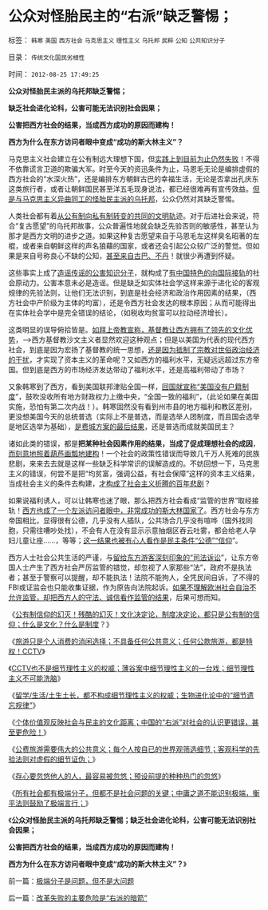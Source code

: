 # 公众对怪胎民主的“右派”缺乏警惕；

标签： `韩寒` `美国` `西方社会` `马克思主义` `理性主义` `乌托邦` `民粹` `公知` `公共知识分子` 

目录： `传统文化国民劣根性`

时间： `2012-08-25 17:49:25`

**公众对怪胎民主派的乌托邦缺乏警惕；**

**缺乏社会进化论科，公害可能无法识别社会因果；**

**公害把西方社会的结果，当成西方成功的原因而建构！**

**西方为什么在东方访问者眼中变成“成功的斯大林主义”？**





马克思主义社会建立在公有制远大理想下国，但[实践上到目前为止仍然失败](../../../2010/11/27/马克思主义社会实践史.md)！不得不依靠谎言卫道的欺骗大军。时至今天的资迅条件为止，马恩毛无论是编排虚假的西方社会的“水深火热”，还是编排东方朝鲜古巴的幸福生活，无论是否拿出孔庆东这类旅行者，或者让朝鲜国民甚至洋五毛现身说法，都已经很难再有宣传效益。[但是与马克思主义异曲同工的怪胎民主派的乌托邦](../../../2012/5/9/传统知识分子的“左右派”的乌托邦.md)，公众仍然对其缺乏警惕。

人类社会都有着[从公有制向私有制转变的共同的文明轨](../../../2011/5/17/人类发展从公有制走向私有制.md)迹。对于后进社会来说，符合“复古愿望”的乌托邦故事，公众普遍性地就会缺乏先验否则的敏感性，甚至认为那才是西方文明的进步之道。如果这种复古愿望来自于马恩毛左这样臭名昭著的左棍，或者来自朝鲜这样的声名狼藉的国家，或者还会引起公众较广泛的警觉。但如果是来自号称良心不缺的公知，[甚至来自古巴、不丹](http://darthvad.blog.sohu.com/131126086.html)！就很少再遭到怀疑。

这些事实上成了[造谣传谣的公害知识分子](../../../2012/5/3/“绝对真实”的“细节理性主义”制造谣言.md)，就构成了[有中国特色的向国际接轨](../../../2012/7/12/有特色的“国际接轨”都是公害知识分子鼓吹的.md)的社会原动力。公害本意未必是造谣。但是缺乏如实体社会学这样来源于进化论的客观规律的先验法则，让他们无法识别，到底是社会经济和政治作用因素的结果，（西方社会中产阶级为主体的均富），还是令西方社会发达的根本原因；从而可能得出在实体社会学中是完全错误的结论，（如税收均贫富可以拉动经济增长）。

这类明显的误导俯拾皆是。[如拜上帝教宣称，基督教让西方拥有了领先的文化优势](../../../2011/3/23/基督教不是人权的标准；美国不是民主的权威.md)，——>西方基督教沙文主义者显然欢迎这种观点；但是以美国为代表的现代西方社会，到底是因为宏扬了基督教的统一思想，[还是因为抵制了宗教对世俗政治经济的干扰](../../../2012/4/10/基督教主宰欧洲是民主消失的一千年.md)，才实现了资本主义的革命呢？又如西方的福利水平，无疑远远超过东方帝国。但到底是西方的市场经济发达带动了福利水平，还是高福利带动了市场？

又象韩寒到了西方，看到美国联邦津贴全国一样，[回国就宣称“美国没有户籍制度](../../../2010/2/1/入户大城市的诀窍和美国严厉的户籍制度.md)”，鼓吹没收所有地方财政权力上缴中央，“全国一致的福利”，（此论如果在美国实施，恐怕有第二次内战！）。韩寒固然没有看到州市县的地方福利和教区差别，更没想美国今天的总统普选（实际上不是普选，而是选举人团制度，而且国会选举是地区选举为基础），[是费城方案的最后结果](../../../2011/5/14/美国全国党的地方主义原则.md)，还是普选而成就美国民主？

诸如此类的错误，都是**把某种社会因素作用的结果，当成了促成理想社会的成因**，[而刻意地照着葫芦画瓢地建构](../../../2011/2/22/中国传统文化愚昧的社会建构主义.md)！一个社会的政策性错误而导致几千万人死难的民族悲剧，来来去去就是这样一些缺乏科学常识的误解造成的。不妨回想一下，马克思主义的错误，何尝不是把“均贫富，强调公益，有社会保障”这样的资本主义结果，当成社会主义的条件去构建，[才构成了社会主义折腾的百年悲剧](../../../2009/6/23/否定人权普世价值观是无私信仰的致命伤.md)？

如果说福利诱人，可以让韩寒也迷了眼，那么把西方社会看成“监管的世界”取经接轨！[西方也成了一个左派访问者眼中，非常成功的斯大林国家了](../../../2012/7/12/食品安全的竭斯底酝酿着民粹冲击波.md)。西方社会与东方帝国相比，显得很有公德，几乎没有人插队，公共场合几乎没有喧哗（国外找同胞，只需往嘈吵处找），不会有人在没有显示示意抽烟区吞云吐雾，都会给老人孕妇儿童让座……，等等；[这一结果也被有心人看作是民主条件“公德”“信仰](../../../2011/4/24/法律的根本是宪法不是公德.md)”。

西方人士社会公共生活的严谨，与[留给东方游客深刻印象的“司法诉讼](../../../2012/4/25/法律援助和法治中的讼棍现象.md)”，让东方帝国人士产生了西方社会严厉监管的错觉，却忽视了人家那些“法”，政府不是执法者；甚至于警察可以提醒，却不能执法！法院不能拘人，全凭民间自诉，了不得的FBI或证监会也只能收集证据，作为原告向法院起诉。[如果不理解欧洲社会自治不允许监管，却把西方人的守法、诚信看作监管的结果](../../../2012/4/6/政府，检察院，法院，司法官，陪审团和FBI的权限和职责.md)，后果可想而知。

《[公有制信仰的幻灭！残酷的幻灭！文化决定论，制度决定论，都只是公有制的信仰；什么是文化？什么是制度](../../../2012/8/22/什么是文化？什么是制度？最残酷的是幻灭!.md)？》

《[旅游只是个人消费的消闲选择；不具备任何公共意义；任何公款旅游，都是特权！CCTV](../../../2012/8/23/指责CCTV不真实，是不公正的；.md)》

《[CCTV也不是细节理性主义的权威；薄谷案中细节理性主义的一台戏；细节理性主义不可能洗脑](../../../2012/8/23/细节理性主义的自导自演.md)》

《[留学/生活/土生土长，都不构成细节理性主义的权威；生物进化论中的“细节遗忘规律”](../../../2012/8/23/大学无书！拒绝细节理性主义！.md)》

《[个体价值观反映社会与民主的文化距离；中国的“右派”对社会的认识更错误，甚至更危险！](../../../2012/8/24/中国人的素质距离民主有多远？.md)》

《[公费旅游需要伟大的公共意义；每个人按自已的世界观筛选细节；客观科学的先验法则对虚假的细节证伪；](../../../2012/8/24/公费旅游需要伟大的公共意义.md)》

《[存心要忽悠他人的人，最容易被忽悠；预设前提的种种热门的忽悠](../../../2012/8/24/存心要忽悠他人，最容易被他人忽悠.md)》

《[所有社会都有极端分子，但都不是社会问题的关键；中庸之道不能识别极端，衡平法则鼓励了极端言行；](../../../2012/8/25/极端分子是问题，但不是大问题.md)》

《**公众对怪胎民主派的乌托邦缺乏警惕；缺乏社会进化论科，公害可能无法识别社会因果；**

**公害把西方社会的结果，当成西方成功的原因而建构！**

**西方为什么在东方访问者眼中变成“成功的斯大林主义”？**》



前一篇：[极端分子是问题，但不是大问题](../../../2012/8/25/极端分子是问题，但不是大问题.md)

后一篇：[改革失败的主要危险是“右派的暗箭”](../../../2012/8/25/改革失败的主要危险是“右派的暗箭”.md)